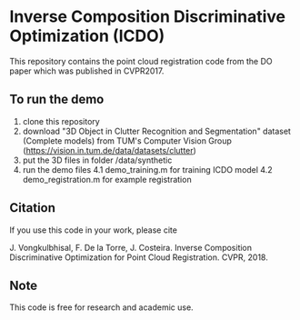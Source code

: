 # Inverse Composition Discriminative Optimization (ICDO)

This repository contains the point cloud registration code from the DO paper which was published in CVPR2017.

## To run the demo
1. clone this repository
2. download "3D Object in Clutter Recognition and Segmentation" dataset (Complete models) from TUM's Computer Vision Group (https://vision.in.tum.de/data/datasets/clutter)
3. put the 3D files in folder /data/synthetic
4. run the demo files
4.1 demo_training.m for training ICDO model
4.2 demo_registration.m for example registration

## Citation
If you use this code in your work, please cite

J. Vongkulbhisal, F. De la Torre, J. Costeira. Inverse Composition Discriminative Optimization for Point Cloud Registration. CVPR, 2018.

## Note
This code is free for research and academic use. 


